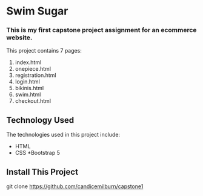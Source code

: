# Swim Sugar
### This is my first capstone project assignment for an ecommerce website.
This project contains 7 pages:<br>
1. index.html<br>
2. onepiece.html<br>
3. registration.html<br>
4. login.html<br>
5. bikinis.html<br>
6. swim.html<br>
7. checkout.html<br>

## Technology Used
The technologies used in this project include:
  * HTML
  * CSS
  *Bootstrap 5

## Install This Project

git clone https://github.com/candicemilburn/capstone1


